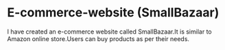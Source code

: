 # E-commerce-website (SmallBazaar)
I have created an e-commerce website called SmallBazaar.It is similar to Amazon online store.Users can buy products as per their needs.
